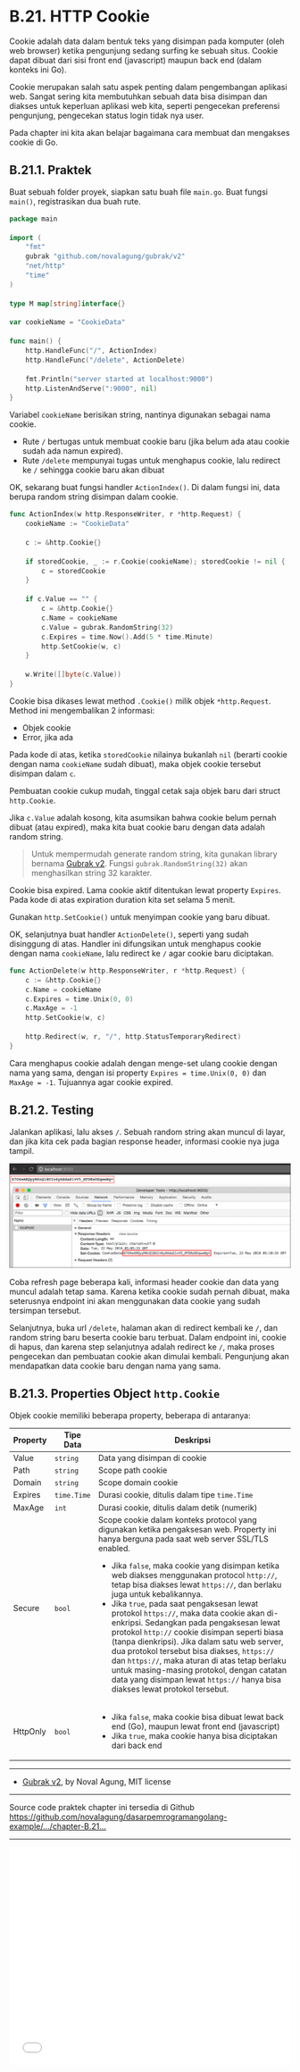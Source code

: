 # B.21. HTTP Cookie

Cookie adalah data dalam bentuk teks yang disimpan pada komputer (oleh web browser) ketika pengunjung sedang surfing ke sebuah situs. Cookie dapat dibuat dari sisi front end (javascript) maupun back end (dalam konteks ini Go).

Cookie merupakan salah satu aspek penting dalam pengembangan aplikasi web. Sangat sering kita membutuhkan sebuah data bisa disimpan dan diakses untuk keperluan aplikasi web kita, seperti pengecekan preferensi pengunjung, pengecekan status login tidak nya user.

Pada chapter ini kita akan belajar bagaimana cara membuat dan mengakses cookie di Go.

## B.21.1. Praktek

Buat sebuah folder proyek, siapkan satu buah file `main.go`. Buat fungsi `main()`, registrasikan dua buah rute.

```go
package main

import (
    "fmt"
    gubrak "github.com/novalagung/gubrak/v2"
    "net/http"
    "time"
)

type M map[string]interface{}

var cookieName = "CookieData"

func main() {
    http.HandleFunc("/", ActionIndex)
    http.HandleFunc("/delete", ActionDelete)

    fmt.Println("server started at localhost:9000")
    http.ListenAndServe(":9000", nil)
}
```

Variabel `cookieName` berisikan string, nantinya digunakan sebagai nama cookie.

 - Rute `/` bertugas untuk membuat cookie baru (jika belum ada atau cookie sudah ada namun expired).
 - Rute `/delete` mempunyai tugas untuk menghapus cookie, lalu redirect ke `/` sehingga cookie baru akan dibuat

OK, sekarang buat fungsi handler `ActionIndex()`. Di dalam fungsi ini, data berupa random string disimpan dalam cookie.

```go
func ActionIndex(w http.ResponseWriter, r *http.Request) {
    cookieName := "CookieData"

    c := &http.Cookie{}

    if storedCookie, _ := r.Cookie(cookieName); storedCookie != nil {
        c = storedCookie
    }

    if c.Value == "" {
        c = &http.Cookie{}
        c.Name = cookieName
        c.Value = gubrak.RandomString(32)
        c.Expires = time.Now().Add(5 * time.Minute)
        http.SetCookie(w, c)
    }

    w.Write([]byte(c.Value))
}
```

Cookie bisa dikases lewat method `.Cookie()` milik objek `*http.Request`. Method ini mengembalikan 2 informasi: 

 - Objek cookie 
 - Error, jika ada

Pada kode di atas, ketika `storedCookie` nilainya bukanlah `nil` (berarti cookie dengan nama `cookieName` sudah dibuat), maka objek cookie tersebut disimpan dalam `c`.

Pembuatan cookie cukup mudah, tinggal cetak saja objek baru dari struct `http.Cookie`.

Jika `c.Value` adalah kosong, kita asumsikan bahwa cookie belum pernah dibuat (atau expired), maka kita buat cookie baru dengan data adalah random string. 

> Untuk mempermudah generate random string, kita gunakan library bernama [Gubrak v2](https://github.com/novalagung/gubrak). Fungsi `gubrak.RandomString(32)` akan menghasilkan string 32 karakter.

Cookie bisa expired. Lama cookie aktif ditentukan lewat property `Expires`. Pada kode di atas expiration duration kita set selama 5 menit.

Gunakan `http.SetCookie()` untuk menyimpan cookie yang baru dibuat.

OK, selanjutnya buat handler `ActionDelete()`, seperti yang sudah disinggung di atas. Handler ini difungsikan untuk menghapus cookie dengan nama `cookieName`, lalu redirect ke `/` agar cookie baru diciptakan.

```go
func ActionDelete(w http.ResponseWriter, r *http.Request) {
    c := &http.Cookie{}
    c.Name = cookieName
    c.Expires = time.Unix(0, 0)
    c.MaxAge = -1
    http.SetCookie(w, c)

    http.Redirect(w, r, "/", http.StatusTemporaryRedirect)
}
```

Cara menghapus cookie adalah dengan menge-set ulang cookie dengan nama yang sama, dengan isi property `Expires = time.Unix(0, 0)` dan `MaxAge = -1`. Tujuannya agar cookie expired.

## B.21.2. Testing

Jalankan aplikasi, lalu akses `/`. Sebuah random string akan muncul di layar, dan jika kita cek pada bagian response header, informasi cookie nya juga tampil.

![Cookie](images/B_cookie_1_cookie.png)

Coba refresh page beberapa kali, informasi header cookie dan data yang muncul adalah tetap sama. Karena ketika cookie sudah pernah dibuat, maka seterusnya endpoint ini akan menggunakan data cookie yang sudah tersimpan tersebut.

Selanjutnya, buka url `/delete`, halaman akan di redirect kembali ke `/`, dan random string baru beserta cookie baru terbuat. Dalam endpoint ini, cookie di hapus, dan karena step selanjutnya adalah redirect ke `/`, maka proses pengecekan dan pembuatan cookie akan dimulai kembali. Pengunjung akan mendapatkan data cookie baru dengan nama yang sama.

## B.21.3. Properties Object `http.Cookie`

Objek cookie memiliki beberapa property, beberapa di antaranya:

| Property | Tipe Data | Deskripsi |
| -------- | --------- | --------- |
| Value | `string` | Data yang disimpan di cookie |
| Path | `string` | Scope path cookie |
| Domain | `string` | Scope domain cookie |
| Expires | `time.Time` | Durasi cookie, ditulis dalam tipe `time.Time` |
| MaxAge | `int` | Durasi cookie, ditulis dalam detik (numerik) |
| Secure | `bool` | Scope cookie dalam konteks protocol yang digunakan ketika pengaksesan web. Property ini hanya berguna pada saat web server SSL/TLS enabled.<br /><ul><li>Jika <code>false</code>, maka cookie yang disimpan ketika web diakses menggunakan protocol <code>http://</code>, tetap bisa diakses lewat <code>https://</code>, dan berlaku juga untuk kebalikannya.</li><li>Jika <code>true</code>, pada saat pengaksesan lewat protokol <code>https://</code>, maka data cookie akan di-enkripsi. Sedangkan pada pengaksesan lewat protokol <code>http://</code> cookie disimpan seperti biasa (tanpa dienkripsi). Jika dalam satu web server, dua protokol tersebut bisa diakses, <code>https://</code> dan <code>https://</code>, maka aturan di atas tetap berlaku untuk masing-masing protokol, dengan catatan data yang disimpan lewat <code>https://</code> hanya bisa diakses lewat protokol tersebut.</li></ul> |
| HttpOnly | `bool` | <ul><li>Jika <code>false</code>, maka cookie bisa dibuat lewat back end (Go), maupun lewat front end (javascript)</li><li>Jika <code>true</code>, maka cookie hanya bisa diciptakan dari back end</li></ul> |

---

 - [Gubrak v2](https://github.com/novalagung/gubrak), by Noval Agung, MIT license

---

<div class="source-code-link">
    <div class="source-code-link-message">Source code praktek chapter ini tersedia di Github</div>
    <a href="https://github.com/novalagung/dasarpemrogramangolang-example/tree/master/chapter-B.21-cookie">https://github.com/novalagung/dasarpemrogramangolang-example/.../chapter-B.21...</a>
</div>

---

<iframe src="partial/ebooks.html" width="100%" height="390px" frameborder="0" scrolling="no"></iframe>

